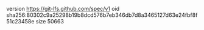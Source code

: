 version https://git-lfs.github.com/spec/v1
oid sha256:80302c9a25298b19b8dcd576b7eb346db7d8a3465127d63e24fbf8f51c23458e
size 50663
